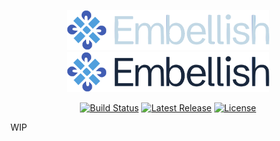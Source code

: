 <p align="center">
  <!-- npm-remove -->
  <a href="https://github.com/embellishes/embellish/#gh-dark-mode-only" target="_blank">
    <img alt="Embellish" src="https://raw.githubusercontent.com/embellishes/embellish/HEAD/.github/logo-dark.svg" width="324" height="64" style="max-width: 100%;">
  </a>
  <!-- /npm-remove -->
  <a href="https://github.com/embellishes/embellish/#gh-light-mode-only" target="_blank">
    <img alt="Embellish" src="https://raw.githubusercontent.com/embellishes/embellish/HEAD/.github/logo-light.svg" width="324" height="64" style="max-width: 100%;">
  </a>
</p>

<p align="center">
  <a href="https://github.com/embellishes/embellish/actions/workflows/build.yml"><img src="https://img.shields.io/github/actions/workflow/status/embellishes/embellish/build.yml?branch=master" alt="Build Status"></a>
  <a href="https://www.npmjs.com/org/embellish"><img src="https://img.shields.io/npm/v/@embellish%2Freact.svg" alt="Latest Release"></a>
  <a href="https://github.com/embellishes/embellish/blob/master/LICENSE"><img src="https://img.shields.io/npm/l/@embellish/react.svg" alt="License"></a>
</p>

WIP
